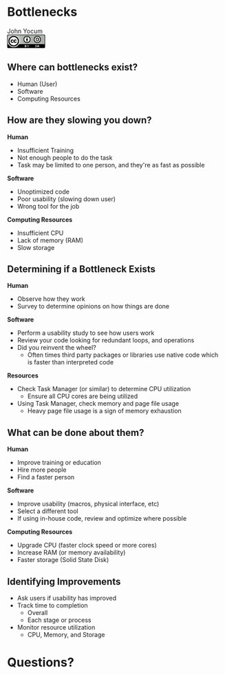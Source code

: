 # Bottlenecks
John Yocum  
![CC BY-SA 4.0](../images/cc_by-sa_4.png)  



## Where can bottlenecks exist?

- Human (User)
- Software
- Computing Resources

## How are they slowing you down?

**Human**

- Insufficient Training
- Not enough people to do the task
- Task may be limited to one person, and they're as fast as possible

**Software**

- Unoptimized code
- Poor usability (slowing down user)
- Wrong tool for the job

**Computing Resources**

- Insufficient CPU
- Lack of memory (RAM)
- Slow storage

## Determining if a Bottleneck Exists

**Human**

- Observe how they work
- Survey to determine opinions on how things are done

**Software**

- Perform a usability study to see how users work
- Review your code looking for redundant loops, and operations
- Did you reinvent the wheel?
    - Often times third party packages or libraries use native code which is faster than interpreted code

**Resources**

- Check Task Manager (or similar) to determine CPU utilization
    - Ensure all CPU cores are being utilized
- Using Task Manager, check memory and page file usage
    - Heavy page file usage is a sign of memory exhaustion

## What can be done about them?

**Human**

- Improve training or education
- Hire more people
- Find a faster person

**Software**

- Improve usability (macros, physical interface, etc)
- Select a different tool
- If using in-house code, review and optimize where possible

**Computing Resources**

- Upgrade CPU (faster clock speed or more cores)
- Increase RAM (or memory availability)
- Faster storage (Solid State Disk)

## Identifying Improvements

- Ask users if usability has improved
- Track time to completion
    - Overall
    - Each stage or process
- Monitor resource utilization
    - CPU, Memory, and Storage

# Questions?
